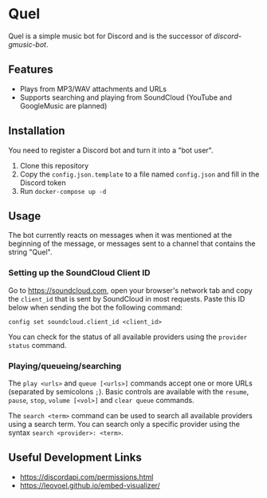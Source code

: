 # Quel

Quel is a simple music bot for Discord and is the successor of *discord-gmusic-bot*.

## Features

* Plays from MP3/WAV attachments and URLs
* Supports searching and playing from SoundCloud (YouTube and GoogleMusic are planned)

## Installation

You need to register a Discord bot and turn it into a "bot user".

1. Clone this repository
2. Copy the `config.json.template` to a file named `config.json` and fill in the Discord token
3. Run `docker-compose up -d`

## Usage

The bot currently reacts on messages when it was mentioned at the beginning of the message, or
messages sent to a channel that contains the string "Quel".

### Setting up the SoundCloud Client ID

Go to https://soundcloud.com, open your browser's network tab and copy the `client_id` that is
sent by SoundCloud in most requests. Paste this ID below when sending the bot the following command:

    config set soundcloud.client_id <client_id>

You can check for the status of all available providers using the `provider status` command.

### Playing/queueing/searching

The `play <urls>` and `queue [<urls>]` commands accept one or more URLs (separated by semicolons `;`). Basic
controls are available with the `resume`, `pause`, `stop`, `volume [<vol>]` and `clear queue` commands.

The `search <term>` command can be used to search all available providers using a search term. You
can search only a specific provider using the syntax `search <provider>: <term>`.

## Useful Development Links

* https://discordapi.com/permissions.html
* https://leovoel.github.io/embed-visualizer/
